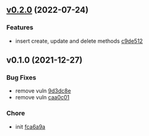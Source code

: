 
<a name="v0.2.0"></a>
## [v0.2.0](https://github.com/w6d-io/kratox/compare/v0.1.0...v0.2.0) (2022-07-24)

### Features

* insert create, update and delete methods [c9de512]("https://github.com/w6d-io/kratox/commit/c9de5123bce87d0180736eb30b8e209d9d3d5dd1")


<a name="v0.1.0"></a>
## v0.1.0 (2021-12-27)

### Bug Fixes

* remove vuln [9d3dc8e]("https://github.com/w6d-io/kratox/commit/9d3dc8e6b9fa7d7691e1ca778e2ed5c72decaa63")
* remove vuln [caa0c01]("https://github.com/w6d-io/kratox/commit/caa0c011ac2d35da046f3264f4b71cf19ab26aa7")

### Chore

* init [fca6a9a]("https://github.com/w6d-io/kratox/commit/fca6a9ad3ff7e56e6adfda77fc3734379224ddfc")

